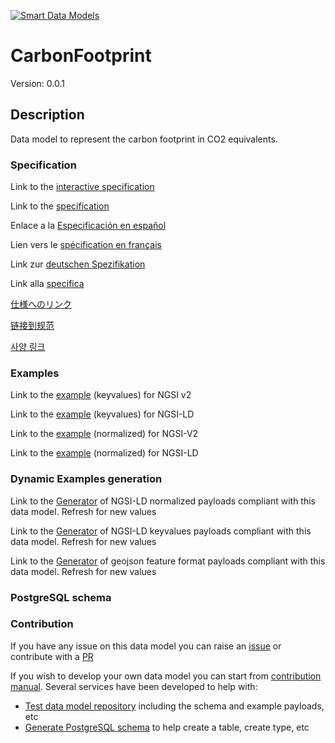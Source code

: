 [![Smart Data Models](https://smartdatamodels.org/wp-content/uploads/2022/01/SmartDataModels_logo.png "Logo")](https://smartdatamodels.org)
# CarbonFootprint
Version: 0.0.1

## Description 

Data model to represent the carbon footprint in CO2 equivalents.
### Specification

Link to the [interactive specification](https://swagger.lab.fiware.org/?url=https://smart-data-models.github.io/dataModel.Environment/CarbonFootprint/swagger.yaml)

Link to the [specification](https://github.com/smart-data-models/dataModel.Environment/blob/master/CarbonFootprint/doc/spec.md)

Enlace a la [Especificación en español](https://github.com/smart-data-models/dataModel.Environment/blob/master/CarbonFootprint/doc/spec_ES.md)

Lien vers le [spécification en français](https://github.com/smart-data-models/dataModel.Environment/blob/master/CarbonFootprint/doc/spec_FR.md)

Link zur [deutschen Spezifikation](https://github.com/smart-data-models/dataModel.Environment/blob/master/CarbonFootprint/doc/spec_DE.md)

Link alla [specifica](https://github.com/smart-data-models/dataModel.Environment/blob/master/CarbonFootprint/doc/spec_IT.md)

[仕様へのリンク](https://github.com/smart-data-models/dataModel.Environment/blob/master/CarbonFootprint/doc/spec_JA.md)

[链接到规范](https://github.com/smart-data-models/dataModel.Environment/blob/master/CarbonFootprint/doc/spec_ZH.md)

[사양 링크](https://github.com/smart-data-models/dataModel.Environment/blob/master/CarbonFootprint/doc/spec_KO.md)
### Examples

Link to the [example](https://smart-data-models.github.io/dataModel.Environment/CarbonFootprint/examples/example.json) (keyvalues) for NGSI v2

Link to the [example](https://smart-data-models.github.io/dataModel.Environment/CarbonFootprint/examples/example.jsonld) (keyvalues) for NGSI-LD

Link to the [example](https://smart-data-models.github.io/dataModel.Environment/CarbonFootprint/examples/example-normalized.json) (normalized) for NGSI-V2

Link to the [example](https://smart-data-models.github.io/dataModel.Environment/CarbonFootprint/examples/example-normalized.jsonld) (normalized) for NGSI-LD
### Dynamic Examples generation

Link to the [Generator](https://smartdatamodels.org/extra/ngsi-ld_generator.php?schemaUrl=https://raw.githubusercontent.com/smart-data-models/dataModel.Environment/master/CarbonFootprint/schema.json&email=info@smartdatamodels.org) of NGSI-LD normalized payloads compliant with this data model. Refresh for new values

Link to the [Generator](https://smartdatamodels.org/extra/ngsi-ld_generator_keyvalues.php?schemaUrl=https://raw.githubusercontent.com/smart-data-models/dataModel.Environment/master/CarbonFootprint/schema.json&email=info@smartdatamodels.org) of NGSI-LD keyvalues payloads compliant with this data model. Refresh for new values

Link to the [Generator](https://smartdatamodels.org/extra/geojson_features_generator.php?schemaUrl=https://raw.githubusercontent.com/smart-data-models/dataModel.Environment/master/CarbonFootprint/schema.json&email=info@smartdatamodels.org) of geojson feature format payloads compliant with this data model. Refresh for new values
### PostgreSQL schema
### Contribution

 If you have any issue on this data model you can raise an [issue](https://github.com/smart-data-models/dataModel.Environment/issues)  or contribute with a [PR](https://github.com/smart-data-models/dataModel.Environment/pulls)

 If you wish to develop your own data model you can start from [contribution manual](https://bit.ly/contribution_manual). Several services have been developed to help with: 
 - [Test data model repository](https://smartdatamodels.org/index.php/data-models-contribution-api/) including the schema and example payloads, etc
 - [Generate PostgreSQL schema](https://smartdatamodels.org/index.php/sql-service/) to help create a table, create type, etc